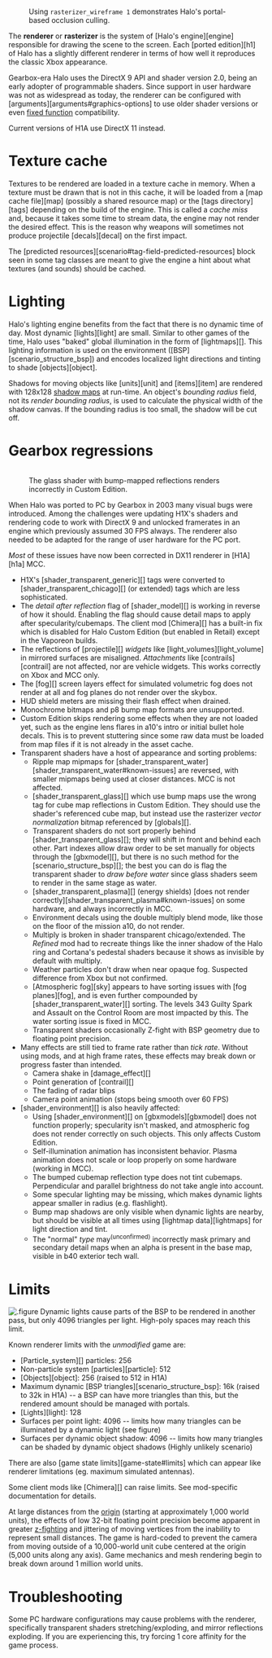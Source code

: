<figure>
  <a href="wireframe.jpg">
    <img src="wireframe.jpg" alt=""/>
  </a>
  <figcaption>
    <p>Using <code>rasterizer_wireframe 1</code> demonstrates Halo's portal-based occlusion culling.</p>
  </figcaption>
</figure>

The **renderer** or **rasterizer** is the system of [Halo's engine][engine] responsible for drawing the scene to the screen. Each [ported edition][h1] of Halo has a slightly different renderer in terms of how well it reproduces the classic Xbox appearance.

Gearbox-era Halo uses the DirectX 9 API and shader version 2.0, being an early adopter of programmable shaders. Since support in user hardware was not as widespread as today, the renderer can be configured with [arguments][arguments#graphics-options] to use older shader versions or even [fixed function][ff] compatibility.

Current versions of H1A use DirectX 11 instead.

# Texture cache
Textures to be rendered are loaded in a texture cache in memory. When a texture must be drawn that is not in this cache, it will be loaded from a [map cache file][map] (possibly a shared resource map) or the [tags directory][tags] depending on the build of the engine. This is called a _cache miss_ and, because it takes some time to stream data, the engine may not render the desired effect. This is the reason why weapons will sometimes not produce projectile [decals][decal] on the first impact.

The [predicted resources][scenario#tag-field-predicted-resources] block seen in some tag classes are meant to give the engine a hint about what textures (and sounds) should be cached.

# Lighting
Halo's lighting engine benefits from the fact that there is no dynamic time of day. Most dynamic [lights][light] are small. Similar to other games of the time, Halo uses "baked" global illumination in the form of [lightmaps][]. This lighting information is used on the environment ([BSP][scenario_structure_bsp]) and encodes localized light directions and tinting to shade [objects][object].

Shadows for moving objects like [units][unit] and [items][item] are rendered with 128x128 [shadow maps][shadow-mapping] at run-time. An object's _bounding radius_ field, not its _render bounding radius_, is used to calculate the physical width of the shadow canvas. If the bounding radius is too small, the shadow will be cut off.

# Gearbox regressions

<figure>
  <a href="glass-bug.jpg">
    <img src="glass-bug.jpg" alt=""/>
  </a>
  <figcaption>
    <p>The glass shader with bump-mapped reflections renders incorrectly in Custom Edition.</p>
  </figcaption>
</figure>

When Halo was ported to PC by Gearbox in 2003 many visual bugs were introduced. Among the challenges were updating H1X's shaders and rendering code to work with DirectX 9 and unlocked framerates in an engine which previously assumed 30 FPS always. The renderer also needed to be adapted for the range of user hardware for the PC port.

_Most_ of these issues have now been corrected in DX11 renderer in [H1A][h1a] MCC.

* H1X's [shader_transparent_generic][] tags were converted to [shader_transparent_chicago][] (or extended) tags which are less sophisticated.
* The _detail after reflection_ flag of [shader_model][] is working in reverse of how it should. Enabling the flag should cause detail maps to apply after specularity/cubemaps. The client mod [Chimera][] has a built-in fix which is disabled for Halo Custom Edition (but enabled in Retail) except in the Vaporeon builds.
* The reflections of [projectile][] _widgets_ like [light_volumes][light_volume] in mirrored surfaces are misaligned. _Attachments_ like [contrails][contrail] are not affected, nor are vehicle widgets. This works correctly on Xbox and MCC only.
* The [fog][] screen layers effect for simulated volumetric fog does not render at all and fog planes do not render over the skybox.
* HUD shield meters are missing their flash effect when drained.
* Monochrome bitmaps and p8 bump map formats are unsupported.
* Custom Edition skips rendering some effects when they are not loaded yet, such as the engine lens flares in a10's intro or initial bullet hole decals. This is to prevent stuttering since some raw data must be loaded from map files if it is not already in the asset cache.
* Transparent shaders have a host of appearance and sorting problems:
  * Ripple map mipmaps for [shader_transparent_water][shader_transparent_water#known-issues] are reversed, with smaller mipmaps being used at closer distances. MCC is not affected.
  * [shader_transparent_glass][] which use bump maps use the wrong tag for cube map reflections in Custom Edition. They should use the shader's referenced cube map, but instead use the rasterizer _vector normalization_ bitmap referenced by [globals][].
  * Transparent shaders do not sort properly behind [shader_transparent_glass][]; they will shift in front and behind each other. Part indexes allow draw order to be set manually for objects through the [gbxmodel][], but there is no such method for the [scenario_structure_bsp][]; the best you can do is flag the transparent shader to _draw before water_ since glass shaders seem to render in the same stage as water.
  * [shader_transparent_plasma][] (energy shields) [does not render correctly][shader_transparent_plasma#known-issues] on some hardware, and always incorrectly in MCC.
  * Environment decals using the double multiply blend mode, like those on the floor of the mission a10, do not render.
  * Multiply is broken in shader transparent chicago/extended. The _Refined_ mod had to recreate things like the inner shadow of the Halo ring and Cortana's pedestal shaders because it shows as invisible by default with multiply.
  * Weather particles don't draw when near opaque fog. Suspected difference from Xbox but not confirmed.
  * [Atmospheric fog][sky] appears to have sorting issues with [fog planes][fog], and is even further compounded by [shader_transparent_water][] sorting. The levels 343 Guilty Spark and Assault on the Control Room are most impacted by this. The water sorting issue is fixed in MCC.
  * Transparent shaders occasionally Z-fight with BSP geometry due to floating point precision.
* Many effects are still tied to frame rate rather than _tick rate_. Without using mods, and at high frame rates, these effects may break down or progress faster than intended.
  * Camera shake in [damage_effect][]
  * Point generation of [contrail][]
  * The fading of radar blips
  * Camera point animation (stops being smooth over 60 FPS)
* [shader_environment][] is also heavily affected:
  * Using [shader_environment][] on [gbxmodels][gbxmodel] does not function properly; specularity isn't masked, and atmospheric fog does not render correctly on such objects. This only affects Custom Edition.
  * Self-illumination animation has inconsistent behavior. Plasma animation does not scale or loop properly on some hardware (working in MCC).
  * The bumped cubemap reflection type does not tint cubemaps. Perpendicular and parallel brightness do not take angle into account.
  * Some specular lighting may be missing, which makes dynamic lights appear smaller in radius (e.g. flashlight).
  * Bump map shadows are only visible when dynamic lights are nearby, but should be visible at all times using [lightmap data][lightmaps] for light direction and tint.
  * The "normal" _type_ may<sup>(unconfirmed)</sup> incorrectly mask primary and secondary detail maps when an alpha is present in the base map, visible in b40 exterior tech wall.

# Limits
![.figure Dynamic lights cause parts of the BSP to be rendered in another pass, but only 4096 triangles per light. High-poly spaces may reach this limit.](max-light-surfaces.jpg)

Known renderer limits with the _unmodified_ game are:

* [Particle_system][] particles: 256
* Non-particle system [particles][particle]: 512
* [Objects][object]: 256 (raised to 512 in H1A)
* Maximum dynamic [BSP triangles][scenario_structure_bsp]: 16k (raised to 32k in H1A) -- a BSP can have more triangles than this, but the rendered amount should be managed with portals.
* [Lights][light]: 128
* Surfaces per point light: 4096 -- limits how many triangles can be illuminated by a dynamic light (see figure)
* Surfaces per dynamic object shadow: 4096 -- limits how many triangles can be shaded by dynamic object shadows (Highly unlikely scenario)

There are also [game state limits][game-state#limits] which can appear like renderer limitations (eg. maximum simulated antennas).

Some client mods like [Chimera][] can raise limits. See mod-specific documentation for details.

At large distances from the [origin][origin-wiki] (starting at approximately 1,000 world units), the effects of low 32-bit floating point precision become apparent in greater [z-fighting][z-fight-wiki] and jittering of moving vertices from the inability to represent small distances. The game is hard-coded to prevent the camera from moving outside of a 10,000-world unit cube centered at the origin (5,000 units along any axis). Game mechanics and mesh rendering begin to break down around 1 million world units.

# Troubleshooting
Some PC hardware configurations may cause problems with the renderer, specifically transparent shaders stretching/exploding, and mirror reflections exploding. If you are experiencing this, try forcing 1 core affinity for the game process.

[ff]: https://en.wikipedia.org/wiki/Fixed-function
[shadow-mapping]: https://en.wikipedia.org/wiki/Shadow_mapping
[origin-wiki]: https://en.wikipedia.org/wiki/Origin_(mathematics)
[z-fight-wiki]: https://en.wikipedia.org/wiki/Z-fighting
